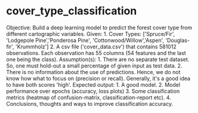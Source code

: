 # cover_type_classification
Objective: Build a deep learning model to predict the forest cover type from different cartographic variables. Given:    1. Cover Types: ['Spruce/Fir', 'Lodgepole Pine','Ponderosa Pine', 'Cottonwood/Willow','Aspen', 'Douglas-fir', 'Krummholz']    2. A csv file ('cover_data.csv') that contains 581012 observations. Each observation has 55 columns (54 features and the last one being the class). Assumption(s):    1. There are no separate test dataset. So, one must hold-out a small percentage of given input as test data.    2. There is no information about the use of predictions. Hence, we do not know how what to focus on (precision or recall). Generally, it's a good idea to have both scores 'high'. Expected output:    1. A good model.    2. Model performance over epochs (accuracy, loss plots)    3. Some classification metrics (heatmap of confusion-matrix, classification-report etc).    4. Conclusions, thoughts and ways to improve classification accuracy.
